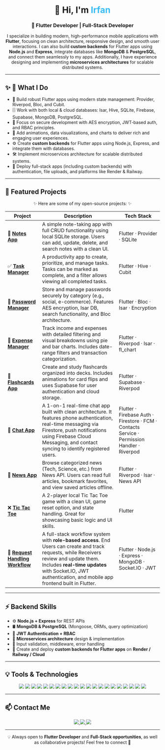 <!-- Title Section -->
<h1 align="center">👋 Hi, I'm <span style="color:#36BCF7;">Irfan</span></h1>
<h3 align="center">🚀 Flutter Developer | Full-Stack Developer</h3>

<p align="center">
  I specialize in building modern, high-performance mobile applications with <b>Flutter</b>,  
  focusing on clean architecture, responsive design, and smooth user interactions.  
  I can also build <b>custom backends</b> for Flutter apps using <b>Node.js</b> and <b>Express</b>,  
  integrate databases like <b>MongoDB</b> & <b>PostgreSQL</b>, and connect them seamlessly to my apps.  
  Additionally, I have experience designing and implementing <b>microservices architectures</b> for scalable distributed systems.
</p>

---

## ✨ 🚀 What I Do  
- 🧱 Build robust Flutter apps using modern state management: Provider, Riverpod, Bloc, and Cubit.  
- 🗄️ Work with both local & cloud databases: Isar, Hive, SQLite, Firebase, Supabase, MongoDB, PostgreSQL.  
- 🔐 Focus on secure development with AES encryption, JWT-based auth, and RBAC principles.  
- 🎨 Add animations, data visualizations, and charts to deliver rich and engaging user experiences.  
- ⚙️ Create **custom backends** for Flutter apps using Node.js, Express, and integrate them with databases.  
- 🛠️ Implement microservices architecture for scalable distributed systems.  
- 🚀 Deploy full-stack apps (including custom backends) with authentication, file uploads, and platforms like Render & Railway.  

---

## 📱 Featured Projects  

<p align="center">✨ Here are some of my open-source projects: ✨</p>

| Project | Description | Tech Stack |
|--------|-------------|------------|
| 📓 [**Notes App**](https://github.com/irfan709/Notes_App) | A simple note-taking app with full CRUD functionality using local SQLite storage. Users can add, update, delete, and search notes with a clean UI. | Flutter · Provider · SQLite |
| ✅ [**Task Manager**](https://github.com/irfan709/Task_Manager) | A productivity app to create, prioritize, and manage tasks. Tasks can be marked as complete, and a filter allows viewing all completed tasks. | Flutter · Hive · Cubit |
| 🔐 [**Password Manager**](https://github.com/irfan709/Password_Manager) | Store and manage passwords securely by category (e.g., social, e-commerce). Features AES encryption, Isar DB, search functionality, and Bloc architecture. | Flutter · Bloc · Isar · Encryption |
| 💸 [**Expense Manager**](https://github.com/irfan709/Expense_Manager) | Track income and expenses with detailed filtering and visual breakdowns using pie and bar charts. Includes date-range filters and transaction categorization. | Flutter · Riverpod · Isar · fl_chart |
| 🧠 [**Flashcards App**](https://github.com/irfan709/Flash_Cards) | Create and study flashcards organized into decks. Includes animations for card flips and uses Supabase for user authentication and cloud storage. | Flutter · Supabase · Riverpod |
| 💬 [**Chat App**](https://github.com/irfan709/ChatX) | A 1-on-1 real-time chat app built with clean architecture. It features phone authentication, real-time messaging via Firestore, push notifications using Firebase Cloud Messaging, and contact syncing to identify registered users. | Flutter · Firebase Auth · Firestore · FCM · Contacts Service · Permission Handler · Riverpod |
| 📰 [**News App**](https://github.com/irfan709/News_App) | Browse categorized news (Tech, Science, etc.) from News API. Users can read full articles, bookmark favorites, and view saved articles offline. | Flutter · Riverpod · Isar · News API |
| ❌ [**Tic Tac Toe**](https://github.com/irfan709/Tic_Tac_Toe) | A 2-player local Tic Tac Toe game with a clean UI, game reset option, and state handling. Great for showcasing basic logic and UI skills. | Flutter |
| 📌 [**Request Handling Workflow**](https://github.com/irfan709/Request_Handling) | A full-stack workflow system with **role-based access**. End Users can create and track requests, while Receivers review and update them. Includes **real-time updates** with Socket.IO, JWT authentication, and mobile app frontend built in Flutter. | Flutter · Node.js · Express · MongoDB · Socket.IO · JWT |

---

## ⚡ Backend Skills  

- ⚙️ **Node.js + Express** for REST APIs  
- 🛢️ **MongoDB & PostgreSQL** (Mongoose, ORMs, query optimization)  
- 🔑 **JWT Authentication + RBAC**  
- 🧩 **Microservices architecture** design & implementation  
- 🧪 Input validation, middleware, error handling  
- 🚀 Create and deploy **custom backends for Flutter apps** on **Render / Railway / Cloud**  

---

## 💡 Tools & Technologies  

<p align="center">
  <img src="https://img.shields.io/badge/Flutter-02569B?style=for-the-badge&logo=flutter&logoColor=white"/>
  <img src="https://img.shields.io/badge/Dart-0175C2?style=for-the-badge&logo=dart&logoColor=white"/>
  <img src="https://img.shields.io/badge/Sqflite-4caf50?style=for-the-badge"/>
  <img src="https://img.shields.io/badge/Isar-db5e00?style=for-the-badge"/>
  <img src="https://img.shields.io/badge/Hive-f6c026?style=for-the-badge"/>
  <img src="https://img.shields.io/badge/Provider-2196f3?style=for-the-badge"/>
  <img src="https://img.shields.io/badge/Cubit-6200ea?style=for-the-badge"/>
  <img src="https://img.shields.io/badge/Riverpod-48a999?style=for-the-badge"/>
  <img src="https://img.shields.io/badge/Bloc-40c4ff?style=for-the-badge"/>
  <img src="https://img.shields.io/badge/Firebase-ffca28?style=for-the-badge&logo=firebase&logoColor=black"/>
  <img src="https://img.shields.io/badge/Supabase-3ECF8E?style=for-the-badge&logo=supabase&logoColor=white"/>
  <img src="https://img.shields.io/badge/Node.js-43853D?style=for-the-badge&logo=node.js&logoColor=white"/>
  <img src="https://img.shields.io/badge/Express.js-000000?style=for-the-badge&logo=express&logoColor=white"/>
  <img src="https://img.shields.io/badge/MongoDB-47A248?style=for-the-badge&logo=mongodb&logoColor=white"/>
  <img src="https://img.shields.io/badge/PostgreSQL-316192?style=for-the-badge&logo=postgresql&logoColor=white"/>
  <img src="https://img.shields.io/badge/JWT-000000?style=for-the-badge&logo=jsonwebtokens&logoColor=white"/>
  <img src="https://img.shields.io/badge/REST%20APIs-4caf50?style=for-the-badge"/>
  <img src="https://img.shields.io/badge/Microservices-ff5722?style=for-the-badge"/>
  <img src="https://img.shields.io/badge/Git-F05033?style=for-the-badge&logo=git&logoColor=white"/>
  <img src="https://img.shields.io/badge/Android%20Studio-3ddc84?style=for-the-badge&logo=android-studio&logoColor=white"/>
  <img src="https://img.shields.io/badge/VS%20Code-007acc?style=for-the-badge&logo=visualstudiocode&logoColor=white"/>
</p>

---

## 📫 Contact Me  

<p align="center">
  <a href="https://www.linkedin.com/in/irfan-mohammad29">
    <img src="https://img.shields.io/badge/LinkedIn-0A66C2?style=for-the-badge&logo=linkedin&logoColor=white" />
  </a>
  <a href="https://github.com/irfan709">
    <img src="https://img.shields.io/badge/GitHub-181717?style=for-the-badge&logo=github&logoColor=white" />
  </a>
  <a href="mailto:irfanmohd2910@gmail.com">
    <img src="https://img.shields.io/badge/Email-D14836?style=for-the-badge&logo=gmail&logoColor=white" />
  </a>
</p>

---

<p align="center">
  💡 Always open to <b>Flutter Developer</b> and <b>Full-Stack opportunities</b>,  
  as well as collaborative projects!  
  Feel free to connect 🤝
</p>
